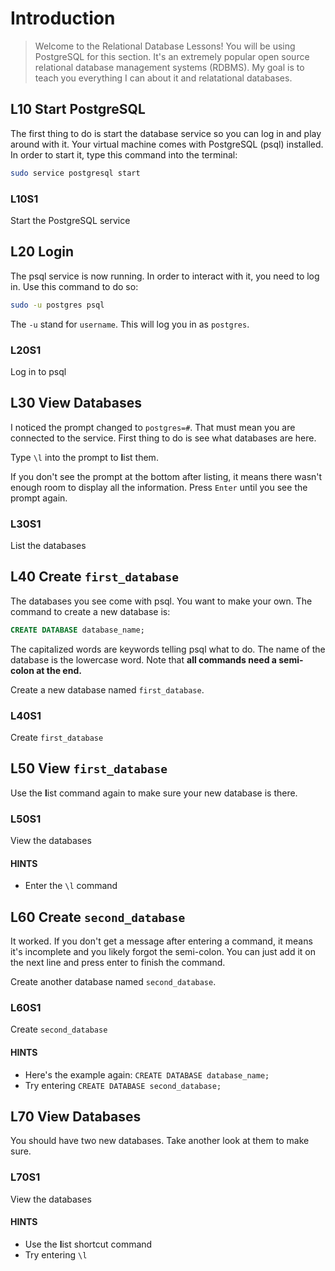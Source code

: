# Introduction

> Welcome to the Relational Database Lessons! You will be using PostgreSQL for this section. It's an extremely popular open source relational database management systems (RDBMS). My goal is to teach you everything I can about it and relatational databases.

## L10 Start PostgreSQL

The first thing to do is start the database service so you can log in and play around with it. Your virtual machine comes with PostgreSQL (psql) installed. In order to start it, type this command into the terminal:

```bash
sudo service postgresql start
```

### L10S1

Start the PostgreSQL service

## L20 Login

The psql service is now running. In order to interact with it, you need to log in. Use this command to do so:

```bash
sudo -u postgres psql
```

The `-u` stand for `username`. This will log you in as `postgres`.

### L20S1

Log in to psql

## L30 View Databases

I noticed the prompt changed to `postgres=#`. That must mean you are connected to the service. First thing to do is see what databases are here.

Type `\l` into the prompt to **l**ist them.

If you don't see the prompt at the bottom after listing, it means there wasn't enough room to display all the information. Press `Enter` until you see the prompt again.

### L30S1

List the databases

## L40 Create `first_database`

The databases you see come with psql. You want to make your own. The command to create a new database is:

```sql
CREATE DATABASE database_name;
```

The capitalized words are keywords telling psql what to do. The name of the database is the lowercase word. Note that **all commands need a semi-colon at the end.**

Create a new database named `first_database`.

### L40S1

Create `first_database`

## L50 View `first_database`

Use the **l**ist command again to make sure your new database is there.

### L50S1

View the databases

#### HINTS

- Enter the `\l` command

## L60 Create `second_database`

It worked. If you don't get a message after entering a command, it means it's incomplete and you likely forgot the semi-colon. You can just add it on the next line and press enter to finish the command.

Create another database named `second_database`.

### L60S1

Create `second_database`

#### HINTS

- Here's the example again: `CREATE DATABASE database_name;`
- Try entering `CREATE DATABASE second_database;`

## L70 View Databases

You should have two new databases. Take another look at them to make sure.

### L70S1

View the databases

#### HINTS

- Use the **l**ist shortcut command
- Try entering `\l`
